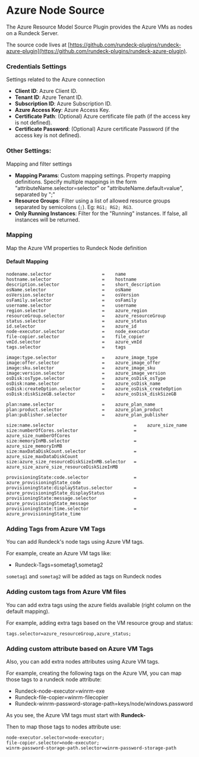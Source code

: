 # Azure Node Source
The Azure Resource Model Source Plugin provides the Azure VMs as nodes on a Rundeck Server.

The source code lives at [https://github.com/rundeck-plugins/rundeck-azure-plugin](https://github.com/rundeck-plugins/rundeck-azure-plugin).

### Credentials Settings

Settings related to the Azure connection

- **Client ID**: Azure Client ID.
- **Tenant ID**: Azure Tenant ID.
- **Subscription ID**: Azure Subscription ID.
- **Azure Access Key**: Azure Access Key.
- **Certificate Path**: (Optional) Azure certificate file path (if the access key is not defined).
- **Certificate Password**: (Optional) Azure certificate Password (if the access key is not defined).

### Other Settings:

Mapping and filter settings

- **Mapping Params**: Custom mapping settings. Property mapping definitions. Specify multiple mappings in the form "attributeName.selector=selector" or "attributeName.default=value", separated by ";"
- **Resource Groups**:  Filter using a list of allowed resource groups separated by semicolons (`;`). Eg: `RG1; RG2; RG3`.
- **Only Running Instances**: Filter for the "Running" instances. If false, all instances will be returned.

### Mapping

Map the Azure VM properties to Rundeck Node definition

#### Default Mapping

```
nodename.selector                   =    name
hostname.selector                   =    hostname
description.selector                =    short_description
osName.selector                     =    osName
osVersion.selector                  =    osVersion
osFamily.selector                   =    osFamily
username.selector                   =    username
region.selector                     =    azure_region
resourceGroup.selector              =    azure_resourceGroup
status.selector                     =    azure_status
id.selector                         =    azure_id
node-executor.selector              =    node_executor
file-copier.selector                =    file_copier
vmId.selector                       =    azure_vmId
tags.selector                       =    tags

image:type.selector                 =    azure_image_type
image:offer.selector                =    azure_image_offer
image:sku.selector                  =    azure_image_sku
image:version.selector              =    azure_image_version
osDisk:osType.selector              =    azure_osDisk_osType
osDisk:name.selector                =    azure_osDisk_name
osDisk:createOption.selector        =    azure_osDisk_createOption
osDisk:diskSizeGB.selector          =    azure_osDisk_diskSizeGB

plan:name.selector                  =    azure_plan_name
plan:product.selector               =    azure_plan_product
plan:publisher.selector             =    azure_plan_publisher

size:name.selector                              =    azure_size_name
size:numberOfCores.selector                     =    azure_size_numberOfCores
size:memoryInMB.selector                        =    azure_size_memoryInMB
size:maxDataDiskCount.selector                  =    azure_size_maxDataDiskCount
size:azure_size_resourceDiskSizeInMB.selector   =    azure_size_azure_size_resourceDiskSizeInMB

provisioningState:code.selector                 =    azure_provisioningState_code
provisioningState:displayStatus.selector        =    azure_provisioningState_displayStatus
provisioningState:message.selector              =    azure_provisioningState_message
provisioningState:time.selector                 =    azure_provisioningState_time

```

### Adding Tags from Azure VM Tags

You can add Rundeck's node tags using Azure VM tags.

For example, create an Azure VM tags like:

- Rundeck-Tags=sometag1,sometag2

`sometag1` and `sometag2` will be added as tags on Rundeck nodes

### Adding custom tags from Azure VM files

You can add extra tags using the azure fields available (right column on the default mapping).

For example, adding extra tags based on the VM resource group and status:

```
tags.selector=azure_resourceGroup,azure_status;
```

### Adding custom attribute based on Azure VM Tags

Also, you can add extra nodes attributes using Azure VM tags.

For example, creating the following tags on the Azure VM, you can map those tags to a rundeck node attribute:

- Rundeck-node-executor=winrm-exe
- Rundeck-file-copier=winrm-filecopier
- Rundeck-winrm-password-storage-path=keys/node/windows.password

As you see, the Azure VM tags must start with **Rundeck-**

Then to map those tags to nodes attribute use:

```
node-executor.selector=node-executor;
file-copier.selector=node-executor;
winrm-password-storage-path.selector=winrm-password-storage-path
```
